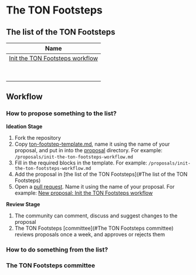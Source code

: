 # The TON Footsteps

## The list of the TON Footsteps
| Name                                                                            |
|---------------------------------------------------------------------------------|
| [Init the TON Footsteps workflow](proposals/init-the-ton-footsteps-workflow.md) |
|                                                                                 |
|                                                                                 |
|                                                                                 |
|                                                                                 |
|                                                                                 |
|                                                                                 |
|                                                                                 |
|                                                                                 |

## Workflow

### How to propose something to the list?
**Ideation Stage**
1. Fork the repository
2. Copy [ton-footstep-template.md](ton-footstep-template.md), name it using the name of your proposal, and put in into the [proposal](proposals) directory. For example: `/proposals/init-the-ton-footsteps-workflow.md`
3. Fill in the required blocks in the template. For example: `/proposals/init-the-ton-footsteps-workflow.md`
4. Add the proposal in [the list of the TON Footsteps](#The list of the TON Footsteps)
5. Open a [pull request](https://github.com/tsivarev/ton-footsteps/compare). Name it using the name of your proposal. For example: [New proposal: Init the TON Footsteps workflow](https://github.com/tsivarev/ton-footsteps/pull/1)

**Review Stage**
1. The community can comment, discuss and suggest changes to the proposal
2. The TON Footsteps [committee](#The TON Footsteps committee) reviews proposals once a week, and approves or rejects them

### How to do something from the list?

### The TON Footsteps committee
